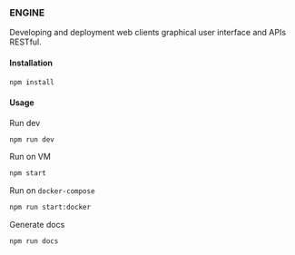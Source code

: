 ### ENGINE

Developing and deployment web clients graphical user interface and APIs RESTful.

#### Installation

```bash
npm install
```

#### Usage

Run dev

```bash
npm run dev
```

Run on VM

```bash
npm start
```

Run on `docker-compose`

```bash
npm run start:docker
```

Generate docs

```bash
npm run docs
```
